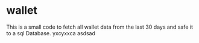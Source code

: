 # wallet
This is a small code to fetch all wallet data from the last 30 days and safe it to a sql Database.
yxcyxxca
asdsad
